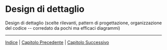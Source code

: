 # Design di dettaglio

Design di dettaglio (scelte rilevanti, 
pattern di progettazione, 
organizzazione del codice -- corredato da pochi ma efficaci diagrammi)

---

[Indice](../index.md) | [Capitolo Precedente](./3-Design-architetturale) | [Capitolo Successivo](./5-Implementazione)
